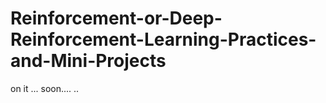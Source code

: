 # Reinforcement-or-Deep-Reinforcement-Learning-Practices-and-Mini-Projects 


on it ... soon....
..
